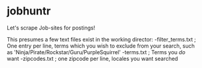 # jobhuntr
Let's scrape Job-sites for postings!

This presumes a few text files exist in the working director:
-filter_terms.txt ; One entry per line, terms which you wish to exclude from your search, such as 'Ninja/Pirate/Rockstar/Guru/PurpleSquirrel'
-terms.txt ; Terms you *do* want
-zipcodes.txt ; one zipcode per line, locales you want searched

